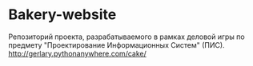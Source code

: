 # Bakery-website
Репозиторий проекта, разрабатываемого в рамках деловой игры по предмету "Проектирование Информационных Систем" (ПИС).
http://gerlary.pythonanywhere.com/cake/
